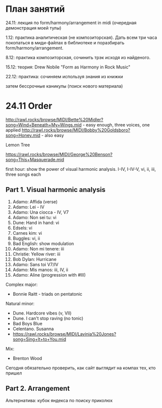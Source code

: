 
# План занятий 

24.11: лекция по form/harmony/arrangement in midi (очередная демонстрация моей тулы)

1.12: практика аналитическая (не композиторская). Дать всем три часа покопаться в миди-файлах в библиотеке и поразбирать form/harmony/arrangement.

8.12: практика композиторская, сочинить трэк исходя из найденого.

15.12: теория: Drew Nobile "Form as Harmony in Rock Music"

22.12: практика: сочиняем используя знания из книжки

затем бессрочные каникулы (поиск нового материала)

# 24.11 Order

http://rawl.rocks/browse/MIDI/Bette%20Midler?song=Wind+Beneath+My+Wings.mid - easy enough, three voices, one applied
http://rawl.rocks/browse/MIDI/Bobby%20Goldsboro?song=Honey.mid - also easy


Lemon Tree

https://rawl.rocks/browse/MIDI/George%20Benson?song=This+Masquerade.mid

first hour: show the power of visual harmonic analysis. I-IV, I-IV-V, vi, ii, iii, three songs each


## Part 1. Visual harmonic analysis


1. Adamo: Affida (verse)
2. Adamo: Lei - IV
3. Adamo: Una ciocca - IV, V7
6. Adamo: Non sei tu: vi
7. Dune: Hand in hand: vi
8. Edsels: vi
9. Carnes kim: vi
10. Buggles: vi, ii
11. Bad English: show modulation
5. Adamo: Non mi tenere: iii
6. Christie: Yellow river: iii
7. Bob Dylan: Hurricane
8. Adamo: Sans toi V7/IV
1. Adamo: Mis manos: iii, IV, ii
2. Adamo: Aline (progression with #III)

Complex major:
- Bonnie Raitt - triads on pentatonic


Natural minor:
- Dune. Hardcore vibes (v, VII)
- Dune. I can't stop raving (no tonic)
- Bad Boys Blue
- Celentano. Susanna
- https://rawl.rocks/browse/MIDI/Lavinia%20Jones?song=Sing+It+to+You.mid

Mix:
- Brenton Wood


Сегодня обязательно проверить, как сайт выглядит на компах тех, кто пришел

## Part 2. Arrangement

Альтернатива: кубок яндекса по поиску приколюх
